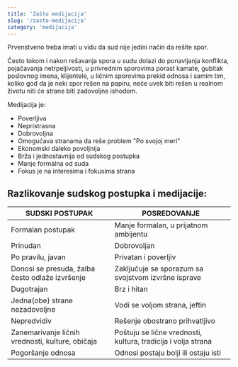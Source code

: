 ```yaml
---
title: 'Zašto medijacija'
slug: '/zasto-medijacija'
category: 'medijacija'
---
```


Prvenstveno treba imati u vidu da sud nije jedini način da rešite spor.

Često tokom i nakon rešavanja spora u sudu dolazi do ponavljanja konflikta, 
pojačavanja netrpeljivosti, u privrednim sporovima porast kamate, gubitak 
poslovnog imena, klijentele, u ličnim sporovima prekid odnosa i samim tim, 
koliko god da je neki spor rešen na papiru, neće uvek biti rešen u realnom 
životu niti će strane biti zadovoljne ishodom.

Medijacija je:

- Poverljiva
- Nepristrasna
- Dobrovoljna
- Omogućava stranama da reše problem "Po svojoj meri"
- Ekonomski daleko povoljnija
- Brža i jednostavnija od sudskog postupka
- Manje formalna od suda
- Fokus je na interesima i fokusima strana
  
## Razlikovanje sudskog postupka i medijacije:  

<!-- ### SUDSKI POSTUPAK:

- Formalan postupak
- Prinudan
- Po pravilu, javan
- Donosi se presuda, žalba često odlaže izvršenje
- Dugotrajan 
- Jedna(obe) strane nezadovoljne
- Nepredvidiv
- Zanemarivanje
- Pogoršanje odnosa

### POSREDOVANJE:

- Manje formalan, u prijatnom ambijentu
- Dobrovoljan
- Privatan i poverljiv
- Zaključuje se sporazum sa svojstvom izvršne isprave
- Brz i hitan
- Vodi se voljom strana, jeftin
- Rešenje obostrano prihvatljivo
- Poštuju se lične vrednosti, kultura, tradicija i volja strana
- Odnosi postaju bolji ili ostaju isti -->

|SUDSKI POSTUPAK | POSREDOVANJE  |
| ----------------|--------------|
| Formalan postupak | Manje formalan, u prijatnom ambijentu |
| Prinudan | Dobrovoljan |
| Po pravilu, javan | Privatan i poverljiv |
| Donosi se presuda, žalba često odlaže izvršenje | Zaključuje se sporazum sa svojstvom izvršne isprave |
| Dugotrajan | Brz i hitan |
| Jedna(obe) strane nezadovoljne | Vodi se voljom strana, jeftin |
| Nepredvidiv | Rešenje obostrano prihvatljivo |
| Zanemarivanje ličnih vrednosti, kulture, običaja | Poštuju se lične vrednosti, kultura, tradicija i volja strana |
| Pogoršanje odnosa | Odnosi postaju bolji ili ostaju isti |
